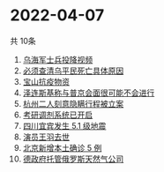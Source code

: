 # 2022-04-07
  共 10条

  <!-- BEGIN -->
  <!-- 最后更新时间:Thu Apr 07 2022 00:56:03 GMT+0000 (Coordinated Universal Time) -->
  1. [乌海军士兵投降视频](https://www.zhihu.com/search?q=乌海军士兵投降视频)
1. [必须查清乌平民死亡具体原因](https://www.zhihu.com/search?q=布查平民死亡具体原因)
1. [宝山抗疫物资](https://www.zhihu.com/search?q=宝山抗疫物资)
1. [泽连斯基称与普京会面很可能不会进行](https://www.zhihu.com/search?q=泽连斯基)
1. [杭州二人刻意隐瞒行程被立案](https://www.zhihu.com/search?q=杭州二人刻意隐瞒行程被立案)
1. [考研调剂系统已开启](https://www.zhihu.com/search?q=考研调剂)
1. [四川宜宾发生 5.1 级地震](https://www.zhihu.com/search?q=四川宜宾地震)
1. [演员王羽去世](https://www.zhihu.com/search?q=王羽)
1. [北京新增本土确诊 5 例](https://www.zhihu.com/search?q=北京新增疫情)
1. [德政府托管俄罗斯天然气公司](https://www.zhihu.com/search?q=俄罗斯天然气公司)
  <!-- END -->
  